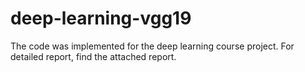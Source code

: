 # deep-learning-vgg19
The code was implemented for the deep learning course project. For detailed report, find the attached report.

